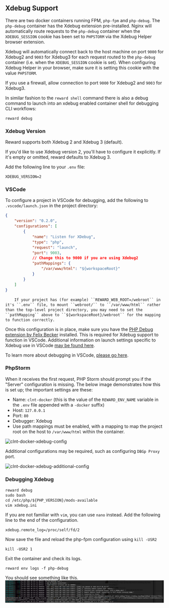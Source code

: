 ## Xdebug Support

There are two docker containers running FPM, `php-fpm` and `php-debug`. The `php-debug` container has the Xdebug
extension pre-installed. Nginx will automatically route requests to the `php-debug` container when the `XDEBUG_SESSION`
cookie has been set to `PHPSTORM` via the Xdebug Helper browser extension.

Xdebug will automatically connect back to the host machine on port `9000` for Xdebug2 and `9003` for Xdebug3 for each
request routed to the `php-debug` container (i.e. when the `XDEBUG_SESSION` cookie is set). When configuring Xdebug
Helper in your browser, make sure it is setting this cookie with the value `PHPSTORM`.

If you use a firewall, allow connection to port `9000` for Xdebug2 and `9003` for Xdebug3.

In similar fashion to the `reward shell` command there is also a debug command to launch into an xdebug enabled
container shell for debugging CLI workflows:

```
reward debug
```

### Xdebug Version

Reward supports both Xdebug 2 and Xdebug 3 (default).

If you'd like to use Xdebug version 2, you'll have to configure it explicitly. If it's empty or omitted, reward defaults
to Xdebug 3.

Add the following line to your `.env` file:

```
XDEBUG_VERSION=2
```

### VSCode

To configure a project in VSCode for debugging, add the following to `.vscode/launch.json` in the project directory:

```json
{
    "version": "0.2.0",
    "configurations": [
        {
            "name": "Listen for XDebug",
            "type": "php",
            "request": "launch",
            "port": 9003,
            // Change this to 9000 if you are using Xdebug2
            "pathMappings": {
                "/var/www/html": "${workspaceRoot}"
            }
        }
    ]
}
```

``` note::
    If your project has (for example) ``REWARD_WEB_ROOT=/webroot`` in it's ``.env`` file, to mount ``webroot/`` to ``/var/www/html`` rather than the top-level project directory, you may need to set the ``pathMapping`` above to ``${workspaceRoot}/webroot`` for the mapping to function correctly.
```

Once this configuration is in place, make sure you have
the [PHP Debug extension by Felix Becker](https://marketplace.visualstudio.com/items?itemName=felixfbecker.php-debug)
installed. This is required for Xdebug support to function in VSCode. Additional information on launch settings specific
to Xdebug use in VSCode [may be found here](https://github.com/felixfbecker/vscode-php-debug#vs-code-configuration).

To learn more about debugging in VSCode, [please go here](https://code.visualstudio.com/docs/editor/debugging).

### PhpStorm

When it receives the first request, PHP Storm should prompt you if the "Server" configuration is missing. The below
image demonstrates how this is set up; the important settings are these:

* Name: `clnt-docker` (this is the value of the `REWARD_ENV_NAME` variable in the `.env` file appended with a `-docker`
  suffix)
* Host: `127.0.0.1`
* Port: `80`
* Debugger: Xdebug
* Use path mappings must be enabled, with a mapping to map the project root on the host to `/var/www/html` within the
  container.

![clnt-docker-xdebug-config](screenshots/xdebug-phpstorm.png)

Additional configurations may be required, such as configuring ``DBGp Proxy`` port.

![clnt-docker-xdebug-additional-config](screenshots/phpstorm-additional-xdebug-configs.png)

### Debugging Xdebug

```
reward debug
sudo bash
cd /etc/php/${PHP_VERSION}/mods-available
vim xdebug.ini
```

If you are not familiar with `vim`, you can use `nano` instead. Add the following line to the end of the configuration.

```
xdebug.remote_log=/proc/self/fd/2
```

Now save the file and reload the php-fpm configuration using `kill -USR2`

```
kill -USR2 1
```

Exit the container and check its logs.

```
reward env logs -f php-debug
```

You should see something like this.
![debugging-xdebug](screenshots/debugging-xdebug.png)

